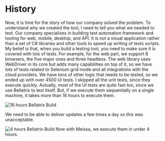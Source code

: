 # History #
Now, it is time for the story of how our company solved the problem. To understand why we created the tool, I need to tell you what we needed to test.
Our company specializes in building test automation framework and tooling for web, mobile, desktop, and API. It is not a visual application rather than a set of C# libraries and other tools to speed up writing of tests scripts. My belief is that, when you build a testing tool, you need to make sure it is covered with lots of tests.
For example, for the web part, we support 8 browsers, the five major ones and three headless. The web library uses WebDriver in its core but adds many capabilities on top of it, so we have lots of tests related to Selenium grid mode and all integrations with the cloud providers. 
We have tons of other logic that needs to be tested, so we ended up with over 4500 UI tests. I skipped all the unit tests, since they execute quickly. Actually, most of the UI tests are quite fast too, since we use Bellatrix to test itself. But, if we execute them sequentially on a single machine, it takes more than 16 hours to execute them.


![16 hours Bellatrix Build](https://i.imgur.com/TrYcNWk.png)

We need to be able to deliver updates a few times a day so this was unacceptable. 

![4 hours Bellatrix Build](https://i.imgur.com/YpH0u84.png)
Now with Meissa, we execute them in under 4 hours. 

